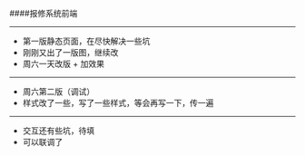 ####报修系统前端
***
+	第一版静态页面，在尽快解决一些坑
+	刚刚又出了一版图，继续改
+	周六一天改版 + 加效果
***
+	周六第二版（调试）
+	样式改了一些，写了一些样式，等会再写一下，传一遍
***
+	交互还有些坑，待填
+	可以联调了